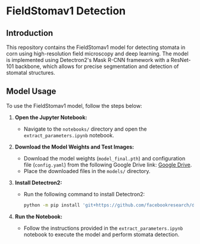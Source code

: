 # FieldStomav1 Detection

## Introduction
This repository contains the FieldStomav1 model for detecting stomata in corn using high-resolution field microscopy and deep learning. The model is implemented using Detectron2's Mask R-CNN framework with a ResNet-101 backbone, which allows for precise segmentation and detection of stomatal structures.

## Model Usage
To use the FieldStomav1 model, follow the steps below:

1. **Open the Jupyter Notebook:**
   - Navigate to the `notebooks/` directory and open the `extract_parameters.ipynb` notebook.

2. **Download the Model Weights and Test Images:**
   - Download the model weights (`model_final.pth`) and configuration file (`config.yaml`) from the following Google Drive link: [Google Drive](https://drive.google.com/drive/folders/1jYga1tsGj7DyVwska3clroRCkT_c0MZd?usp=drive_link).
   - Place the downloaded files in the `models/` directory.

3. **Install Detectron2:**
   - Run the following command to install Detectron2:
     ```sh
     python -m pip install 'git+https://github.com/facebookresearch/detectron2.git'
     ```

4. **Run the Notebook:**
   - Follow the instructions provided in the `extract_parameters.ipynb` notebook to execute the model and perform stomata detection.
